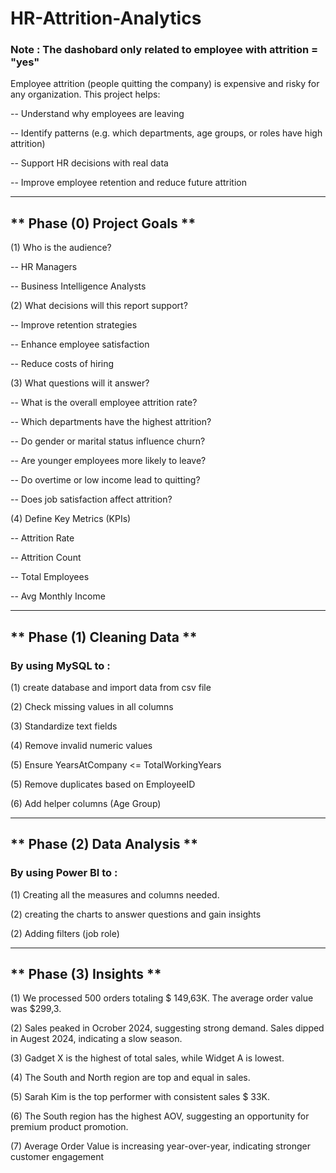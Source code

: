 # HR-Attrition-Analytics
###  Note : The dashobard only related to employee with attrition = "yes"
Employee attrition (people quitting the company) is expensive and risky for any organization.
This project helps:

-- Understand why employees are leaving

-- Identify patterns (e.g. which departments, age groups, or roles have high attrition)

-- Support HR decisions with real data

-- Improve employee retention and reduce future attrition

----------------------------------------------------------------------------------------------------

## ** Phase (0) Project Goals **

(1) Who is the audience?

-- HR Managers

-- Business Intelligence Analysts

(2) What decisions will this report support?

-- Improve retention strategies

-- Enhance employee satisfaction

-- Reduce costs of hiring

(3) What questions will it answer?

-- What is the overall employee attrition rate?

-- Which departments have the highest attrition?

-- Do gender or marital status influence churn?

-- Are younger employees more likely to leave?

-- Do overtime or low income lead to quitting?

-- Does job satisfaction affect attrition?

(4) Define Key Metrics (KPIs)

-- Attrition Rate	

-- Attrition Count	

-- Total Employees

-- Avg Monthly Income

----------------------------------------------------------------------------------------------------

## ** Phase (1) Cleaning Data **
### By using MySQL to :

(1) create database and import data from csv file

(2) Check missing values in all columns

(3) Standardize text fields

(4) Remove invalid numeric values

(5) Ensure YearsAtCompany <= TotalWorkingYears

(5) Remove duplicates based on EmployeeID

(6) Add helper columns (Age Group)

----------------------------------------------------------------------------------------------------

## ** Phase (2) Data Analysis **
### By using Power BI to :

(1) Creating all the measures and columns needed.

(2) creating the charts to answer questions and gain insights

(2) Adding filters (job role)

----------------------------------------------------------------------------------------------------

## ** Phase (3) Insights **

(1) We processed 500 orders totaling $ 149,63K. The average order value was $299,3.

(2) Sales peaked in Ocrober 2024, suggesting strong demand. Sales dipped in Augest 2024, indicating a slow season.

(3) Gadget X is the highest of total sales, while Widget A is lowest.

(4) The South and North region are top and equal in sales.

(5) Sarah Kim is the top performer with consistent sales $ 33K.

(6) The South region has the highest AOV, suggesting an opportunity for premium product promotion.

(7) Average Order Value is increasing year-over-year, indicating stronger customer engagement
